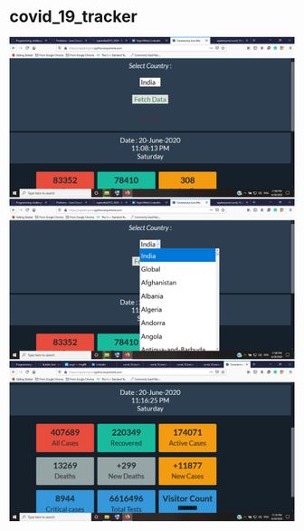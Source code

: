 # covid_19_tracker


![ss](https://github.com/rajatenzyme/covid_19_tracker/blob/master/Screenshot%20(30).png)
![ss](https://github.com/rajatenzyme/covid_19_tracker/blob/master/Screenshot%20(32).png)
![ss](https://github.com/rajatenzyme/covid_19_tracker/blob/master/Screenshot%20(33).png)
